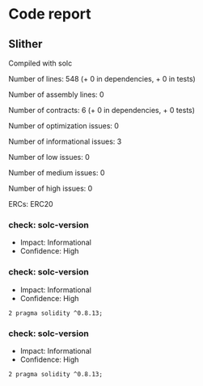 # Code report

## Slither



Compiled with solc

Number of lines: 548 (+ 0 in dependencies, + 0 in tests)

Number of assembly lines: 0

Number of contracts: 6 (+ 0 in dependencies, + 0 tests) 



Number of optimization issues: 0

Number of informational issues: 3

Number of low issues: 0

Number of medium issues: 0

Number of high issues: 0



ERCs: ERC20



### check: solc-version

- Impact: Informational
- Confidence: High


### check: solc-version

- Impact: Informational
- Confidence: High


```Solidity
2 pragma solidity ^0.8.13;
```

### check: solc-version

- Impact: Informational
- Confidence: High


```Solidity
2 pragma solidity ^0.8.13;
```

